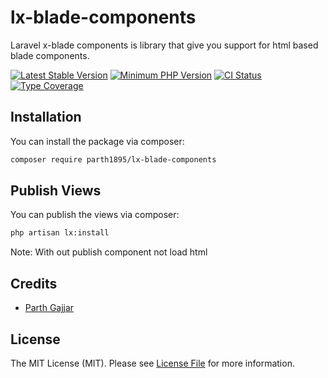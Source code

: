 # lx-blade-components
Laravel x-blade components is library that give you support for html based blade components.

[![Latest Stable Version](https://img.shields.io/packagist/v/phpunit/phpunit.svg?style=flat-square)](https://packagist.org/packages/phpunit/phpunit)
[![Minimum PHP Version](https://img.shields.io/badge/php-%3E%3D%208.1-8892BF.svg?style=flat-square)](https://php.net/)
[![CI Status](https://github.com/sebastianbergmann/phpunit/workflows/CI/badge.svg?branch=main&event=push)](https://phpunit.de/build-status.html)
[![Type Coverage](https://shepherd.dev/github/sebastianbergmann/phpunit/coverage.svg)](https://shepherd.dev/github/sebastianbergmann/phpunit)


## Installation

You can install the package via composer:

```bash
composer require parth1895/lx-blade-components
```

## Publish Views
You can publish the views via composer:

```bash
php artisan lx:install
```
Note: With out publish component not load html

## Credits

- [Parth Gajjar](https://github.com/parth1895)

## License

The MIT License (MIT). Please see [License File](LICENSE.md) for more information.